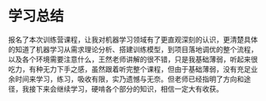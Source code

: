 # 学习总结

 报名了本次训练营课程，让我对机器学习领域有了更直观深刻的认识，更清楚具体的知道了机器学习从需求理论分析、搭建训练模型，到项目落地调优的整个流程，以及各个环境需要注意什么，王然老师讲解的很不错，只是我基础薄弱，听起来很吃力，有种无力下手之感，虽然跟着听完整个课程，但由于基础薄弱，没有充足业余时间来学习，练习，吸收有限，实乃遗憾与无奈。但老师已经指明了方向和途径，我接下来会继续学习，硬啃各个部分的知识，相信一定大有收获。